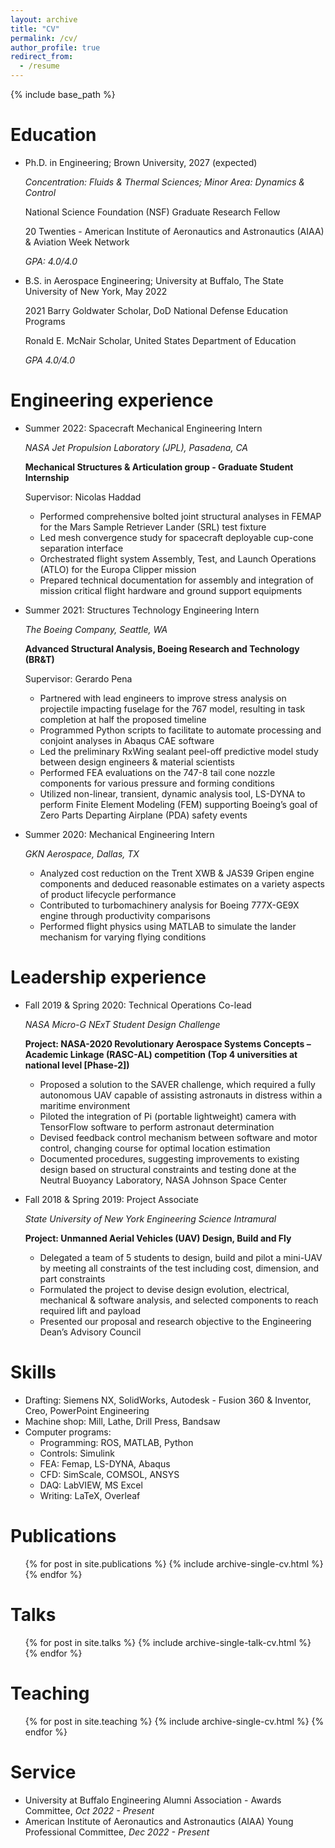 ```yaml
---
layout: archive
title: "CV"
permalink: /cv/
author_profile: true
redirect_from:
  - /resume
---
```


{% include base_path %}


Education
======
* Ph.D. in Engineering; Brown University, 2027 (expected) 

  *Concentration: Fluids & Thermal Sciences; Minor Area: Dynamics & Control*
  
  National Science Foundation (NSF) Graduate Research Fellow
  
  20 Twenties - American Institute of Aeronautics and Astronautics (AIAA) & Aviation Week Network
  
  *GPA: 4.0/4.0*
  
  
* B.S. in Aerospace Engineering; University at Buffalo, The State University of New York, May 2022  
  
  2021 Barry Goldwater Scholar, DoD National Defense Education Programs
  
  Ronald E. McNair Scholar, United States Department of Education
  
  *GPA 4.0/4.0*

Engineering experience
======
* Summer 2022: Spacecraft Mechanical Engineering Intern

  *NASA Jet Propulsion Laboratory (JPL), Pasadena, CA*
  
  **Mechanical Structures & Articulation group - Graduate Student Internship**
  
  Supervisor: Nicolas Haddad

   * Performed comprehensive bolted joint structural analyses in FEMAP for the Mars Sample Retriever Lander (SRL) test fixture
   * Led mesh convergence study for spacecraft deployable cup-cone separation interface
   * Orchestrated flight system Assembly, Test, and Launch Operations (ATLO) for the Europa Clipper mission
   * Prepared technical documentation for assembly and integration of mission critical flight hardware and ground support equipments

* Summer 2021: Structures Technology Engineering Intern

  *The Boeing Company, Seattle, WA*
  
  **Advanced Structural Analysis, Boeing Research and Technology (BR&T)**
  
  Supervisor: Gerardo Pena
   
   * Partnered with lead engineers to improve stress analysis on projectile impacting fuselage for the 767 model, resulting 
in task completion at half the proposed timeline
   * Programmed Python scripts to facilitate to automate processing and conjoint analyses in Abaqus CAE software
   * Led the preliminary RxWing sealant peel-off predictive model study between design engineers & material scientists
   * Performed FEA evaluations on the 747-8 tail cone nozzle components for various pressure and forming conditions
   * Utilized non-linear, transient, dynamic analysis tool, LS-DYNA to perform Finite Element Modeling (FEM)
supporting Boeing’s goal of Zero Parts Departing Airplane (PDA) safety events 

* Summer 2020: Mechanical Engineering Intern

  *GKN Aerospace, Dallas, TX*
  
   * Analyzed cost reduction on the Trent XWB & JAS39 Gripen engine components and deduced reasonable estimates on
a variety aspects of product lifecycle performance
   * Contributed to turbomachinery analysis for Boeing 777X-GE9X engine through productivity comparisons
   * Performed flight physics using MATLAB to simulate the lander mechanism for varying flying conditions 

Leadership experience
======
* Fall 2019 & Spring 2020: Technical Operations Co-lead

  *NASA Micro-G NExT Student Design Challenge*
  
  **Project: NASA-2020 Revolutionary Aerospace Systems Concepts – Academic Linkage (RASC-AL) competition 
(Top 4 universities at national level [Phase-2])**
 
   * Proposed a solution to the SAVER challenge, which required a fully autonomous UAV capable of assisting astronauts 
in distress within a maritime environment
   * Piloted the integration of Pi (portable lightweight) camera with TensorFlow software to perform astronaut determination 
   * Devised feedback control mechanism between software and motor control, changing course for optimal location estimation
   * Documented procedures, suggesting improvements to existing design based on structural constraints and testing done 
at the Neutral Buoyancy Laboratory, NASA Johnson Space Center
 
* Fall 2018 & Spring 2019: Project Associate

  *State University of New York Engineering Science Intramural*
  
  **Project: Unmanned Aerial Vehicles (UAV) Design, Build and Fly**
 
   * Delegated a team of 5 students to design, build and pilot a mini-UAV by meeting all constraints of the test including 
cost, dimension, and part constraints 
   * Formulated the project to devise design evolution, electrical, mechanical & software analysis, and selected 
components to reach required lift and payload 
   * Presented our proposal and research objective to the Engineering Dean’s Advisory Council

Skills
======
* Drafting: Siemens NX, SolidWorks, Autodesk - Fusion 360 & Inventor, Creo, PowerPoint Engineering
* Machine shop:  Mill, Lathe, Drill Press, Bandsaw
* Computer programs: 
  * Programming: ROS, MATLAB, Python
  * Controls: Simulink
  * FEA: Femap, LS-DYNA, Abaqus
  * CFD: SimScale, COMSOL, ANSYS
  * DAQ: LabVIEW, MS Excel
  * Writing: LaTeX, Overleaf

Publications
======
  <ul>{% for post in site.publications %}
    {% include archive-single-cv.html %}
  {% endfor %}</ul>
  
Talks
======
  <ul>{% for post in site.talks %}
    {% include archive-single-talk-cv.html %}
  {% endfor %}</ul>
  
Teaching
======
  <ul>{% for post in site.teaching %}
    {% include archive-single-cv.html %}
  {% endfor %}</ul>
  
Service 
======
* University at Buffalo Engineering Alumni Association - Awards Committee,                  *Oct 2022 - Present*
* American Institute of Aeronautics and Astronautics (AIAA) Young Professional Committee,   *Dec 2022 - Present*

